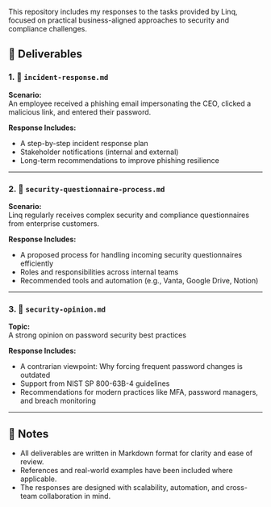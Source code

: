 This repository includes my responses to the tasks provided by Linq, focused on practical  business-aligned approaches to security and compliance challenges. 

## 🚀 Deliverables

### 1. 📂 `incident-response.md`  
**Scenario:**  
An employee received a phishing email impersonating the CEO, clicked a malicious link, and entered their password.  

**Response Includes:**  
- A step-by-step incident response plan  
- Stakeholder notifications (internal and external)  
- Long-term recommendations to improve phishing resilience

---

### 2. 📂 `security-questionnaire-process.md`  
**Scenario:**  
Linq regularly receives complex security and compliance questionnaires from enterprise customers.

**Response Includes:**  
- A proposed process for handling incoming security questionnaires efficiently  
- Roles and responsibilities across internal teams  
- Recommended tools and automation (e.g., Vanta, Google Drive, Notion)

---

### 3. 📂 `security-opinion.md`  
**Topic:**  
A strong opinion on password security best practices  

**Response Includes:**  
- A contrarian viewpoint: Why forcing frequent password changes is outdated  
- Support from NIST SP 800-63B-4 guidelines  
- Recommendations for modern practices like MFA, password managers, and breach monitoring

---

## 📝 Notes

- All deliverables are written in Markdown format for clarity and ease of review.
- References and real-world examples have been included where applicable.
- The responses are designed with scalability, automation, and cross-team collaboration in mind.

